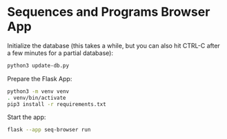 # Sequences and Programs Browser App

Initialize the database (this takes a while, but you can also hit CTRL-C after a few minutes for a partial database):

```bash
python3 update-db.py
```

Prepare the Flask App:

```bash
python3 -m venv venv
. venv/bin/activate
pip3 install -r requirements.txt
```

Start the app:

```bash
flask --app seq-browser run
```
